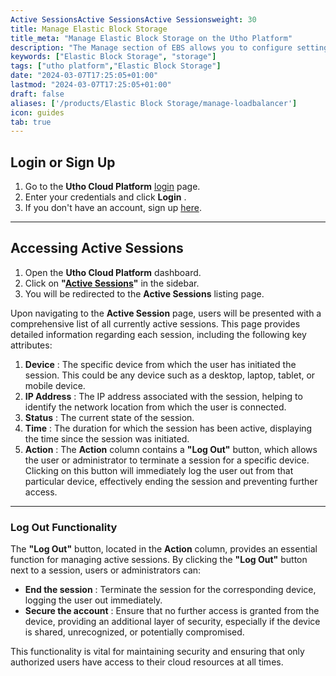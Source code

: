 ```yaml
---
Active SessionsActive SessionsActive Sessionsweight: 30
title: Manage Elastic Block Storage
title_meta: "Manage Elastic Block Storage on the Utho Platform"
description: "The Manage section of EBS allows you to configure settings, resize volumes, attach or detach them from instances, and destroy volumes when no longer needed."
keywords: ["Elastic Block Storage", "storage"]
tags: ["utho platform","Elastic Block Storage"]
date: "2024-03-07T17:25:05+01:00"
lastmod: "2024-03-07T17:25:05+01:00"
draft: false 
aliases: ['/products/Elastic Block Storage/manage-loadbalancer']
icon: guides
tab: true
---
```

## **Login or Sign Up**

1. Go to the **Utho Cloud Platform** [login](https://console.utho.com/login) page.
2. Enter your credentials and click  **Login** .
3. If you don't have an account, sign up [here](https://console.utho.com/signup).

---

## **Accessing Active Sessions**

1. Open the **Utho Cloud Platform** dashboard.
2. Click on **"[Active Sessions](https://console.utho.com/active-session)"** in the sidebar.
3. You will be redirected to the **Active Sessions** listing page.

Upon navigating to the **Active Session** page, users will be presented with a comprehensive list of all currently active sessions. This page provides detailed information regarding each session, including the following key attributes:

1. **Device** : The specific device from which the user has initiated the session. This could be any device such as a desktop, laptop, tablet, or mobile device.
2. **IP Address** : The IP address associated with the session, helping to identify the network location from which the user is connected.
3. **Status** : The current state of the session.
4. **Time** : The duration for which the session has been active, displaying the time since the session was initiated.
5. **Action** : The **Action** column contains a **"Log Out"** button, which allows the user or administrator to terminate a session for a specific device. Clicking on this button will immediately log the user out from that particular device, effectively ending the session and preventing further access.

---

### **Log Out Functionality**

The **"Log Out"** button, located in the **Action** column, provides an essential function for managing active sessions. By clicking the **"Log Out"** button next to a session, users or administrators can:

* **End the session** : Terminate the session for the corresponding device, logging the user out immediately.
* **Secure the account** : Ensure that no further access is granted from the device, providing an additional layer of security, especially if the device is shared, unrecognized, or potentially compromised.

This functionality is vital for maintaining security and ensuring that only authorized users have access to their cloud resources at all times.
